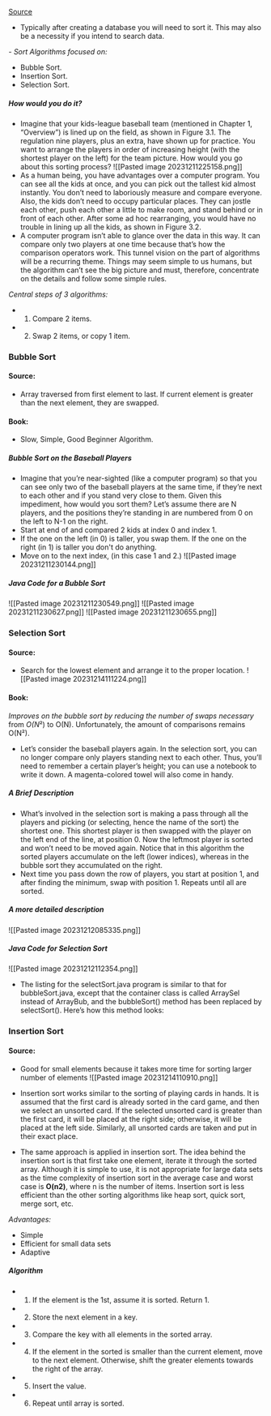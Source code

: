 [Source](https://www.javatpoint.com/bubble-sort-in-java)
- Typically after creating a database you will need to sort it. This may also be a necessity if you intend to search data.

*- Sort Algorithms focused on:*
- Bubble Sort.
- Insertion Sort.
- Selection Sort.


##### How would you do it?
- Imagine that your kids-league baseball team (mentioned in Chapter 1, “Overview”) is lined up on the field, as shown in Figure 3.1. The regulation nine players, plus an extra, have shown up for practice. You want to arrange the players in order of increasing height (with the shortest player on the left) for the team picture. How would you go about this sorting process?
![[Pasted image 20231211225158.png]]
- As a human being, you have advantages over a computer program. You can see all the kids at once, and you can pick out the tallest kid almost instantly. You don’t need to laboriously measure and compare everyone. Also, the kids don’t need to occupy particular places. They can jostle each other, push each other a little to make room, and stand behind or in front of each other. After some ad hoc rearranging, you would have no trouble in lining up all the kids, as shown in Figure 3.2.
- A computer program isn’t able to glance over the data in this way. It can compare only two players at one time because that’s how the comparison operators work. This tunnel vision on the part of algorithms will be a recurring theme. Things may seem simple to us humans, but the algorithm can’t see the big picture and must, therefore, concentrate on the details and follow some simple rules.

*Central steps of 3 algorithms:*
- 1. Compare 2 items.
- 2. Swap 2 items, or copy 1 item. 


### Bubble Sort

#### Source:
- Array traversed from first element to last. If current element is greater than the next element, they are swapped. 


#### Book:
- Slow, Simple, Good Beginner Algorithm.
##### Bubble Sort on the Baseball Players
- Imagine that you’re near-sighted (like a computer program) so that you can see only two of the baseball players at the same time, if they’re next to each other and if you stand very close to them. Given this impediment, how would you sort them? Let’s assume there are N players, and the positions they’re standing in are numbered from 0 on the left to N-1 on the right.
- Start at end of and compared 2 kids at index 0 and index 1.
- If the one on the left (in 0) is taller, you swap them. If the one on the right (in 1) is taller you don't do anything. 
- Move on to the next index, (in this case 1 and 2.)
![[Pasted image 20231211230144.png]]

##### Java Code for a Bubble Sort

![[Pasted image 20231211230549.png]]
![[Pasted image 20231211230627.png]]
![[Pasted image 20231211230655.png]]


### Selection Sort
#### Source:
- Search for the lowest element and arrange it to the proper location. 
![[Pasted image 20231214111224.png]]


#### Book:
*Improves on the bubble sort by reducing the number of swaps necessary* from *O(N*²) to O(N). Unfortunately, the amount of comparisons remains O(N²).

- Let’s consider the baseball players again. In the selection sort, you can no longer compare only players standing next to each other. Thus, you’ll need to remember a certain player’s height; you can use a notebook to write it down. A magenta-colored towel will also come in handy.

##### A Brief Description
- What’s involved in the selection sort is making a pass through all the players and picking (or selecting, hence the name of the sort) the shortest one. This shortest player is then swapped with the player on the left end of the line, at position 0. Now the leftmost player is sorted and won’t need to be moved again. Notice that in this algorithm the sorted players accumulate on the left (lower indices), whereas in the bubble sort they accumulated on the right.
- Next time you pass down the row of players, you start at position 1, and after finding the minimum, swap with position 1. Repeats until all are sorted.

##### A more detailed description
![[Pasted image 20231212085335.png]]

##### Java Code for Selection Sort

![[Pasted image 20231212112354.png]]
- The listing for the selectSort.java program is similar to that for bubbleSort.java, except that the container class is called ArraySel instead of ArrayBub, and the bubbleSort() method has been replaced by selectSort(). Here’s how this method looks:


### Insertion Sort

#### Source:
- Good for small elements because it takes more time for sorting larger number of elements
![[Pasted image 20231214110910.png]]

- Insertion sort works similar to the sorting of playing cards in hands. It is assumed that the first card is already sorted in the card game, and then we select an unsorted card. If the selected unsorted card is greater than the first card, it will be placed at the right side; otherwise, it will be placed at the left side. Similarly, all unsorted cards are taken and put in their exact place.
- The same approach is applied in insertion sort. The idea behind the insertion sort is that first take one element, iterate it through the sorted array. Although it is simple to use, it is not appropriate for large data sets as the time complexity of insertion sort in the average case and worst case is **O(n2)**, where n is the number of items. Insertion sort is less efficient than the other sorting algorithms like heap sort, quick sort, merge sort, etc.

*Advantages:*
- Simple
- Efficient for small data sets
- Adaptive

##### Algorithm
- 1. If the element is the 1st, assume it is sorted. Return 1.
- 2. Store the next element in a key.
- 3. Compare the key with all elements in the sorted array.
- 4. If the element in the sorted is smaller than the current element, move to the next element. Otherwise, shift the greater elements towards the right of the array.
- 5. Insert the value.
- 6. Repeat until array is sorted.